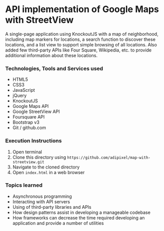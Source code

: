 # API implementation of Google Maps with StreetView

A single-page application using KnockoutJS with a map of neighborhood, including map markers for locations, a search function to discover these locations, and a list view to support simple browsing of all locations.
Also added few third-party APIs like Four Square, Wikipedia, etc. to provide additional information about these locations. 


### Technologies, Tools and Services used
- HTML5
- CSS3
- JavaScript
- jQuery
- KnockoutJS
- Google Maps API
- Google StreetView API
- Foursquare API
- Bootstrap v3
- Git / github.com


### Execution Instructions
1. Open terminal
2. Clone this directory using `https://github.com/adipixel/map-with-streetview.git`
3. Navigate to the cloned directory
4. Open `index.html` in a web browser


### Topics learned
- Asynchronous programming
- Interacting with API servers
- Using of third-party libraries and APIs
- How design patterns assist in developing a manageable codebase
- How frameworks can decrease the time required developing an application and provide a number of utilities 
